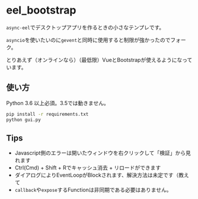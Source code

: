 # eel_bootstrap

`async-eel`でデスクトップアプリを作るときの小さなテンプレです。

`asyncio`を使いたいのに`gevent`と同時に使用すると制限が強かったのでフォーク。

とりあえず（オンラインなら）（最低限）VueとBootstrapが使えるようになっています。

## 使い方

Python 3.6 以上必須。3.5では動きません。

```bash
pip install -r requirements.txt
python gui.py
```

## Tips

* Javascript側のエラーは開いたウィンドウを右クリックして「検証」から見れます
* Ctrl(Cmd) + Shift + Rでキャッシュ消去 + リロードができます
* ダイアログによりEventLoopがBlockされます、解決方法は未定です（教えて
* `callback`や`expose`するFunctionは非同期である必要はありません。
